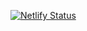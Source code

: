 [![Netlify Status](https://api.netlify.com/api/v1/badges/1ae22efb-3068-480f-ae42-9d192d4d4524/deploy-status)](https://app.netlify.com/sites/andreschaller/deploys)
